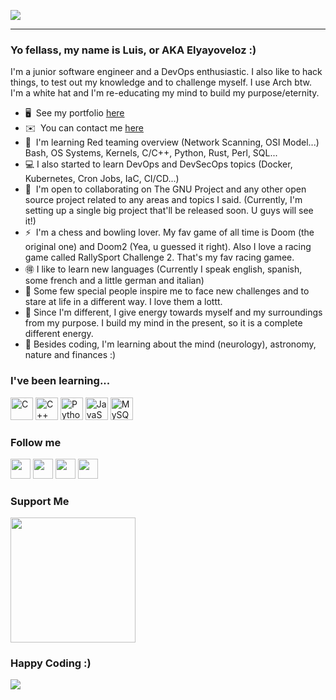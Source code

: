 ![](https://user-images.githubusercontent.com/74038190/225813708-98b745f2-7d22-48cf-9150-083f1b00d6c9.gif)

---

### Yo fellass, my name is Luis, or AKA Elyayoveloz :)

I'm a junior software engineer and a DevOps enthusiastic. I also like to hack things, to test out my knowledge and to challenge myself. I use Arch btw. I'm a white hat and I'm re-educating my mind to build my purpose/eternity. 

* 🖥️  See my portfolio [here](http://its-yayo.github.io)
* ✉️  You can contact me [here](mailto:elyayoveloz@gmail.com)
* 🧠  I'm learning Red teaming overview (Network Scanning, OSI Model...) Bash, OS Systems, Kernels, C/C++, Python, Rust, Perl, SQL...
* 💻   I also started to learn DevOps and DevSecOps topics (Docker, Kubernetes, Cron Jobs, IaC, CI/CD...)
* 🤝   I'm open to collaborating on The GNU Project and any other open source project related to any areas and topics I said. (Currently, I'm setting up a single big project that'll be released soon. U guys will see it!)
* ⚡  I'm a chess and bowling lover. My fav game of all time is Doom (the original one) and Doom2 (Yea, u guessed it right). Also I love a racing game called RallySport Challenge 2. That's my fav racing gamee.
* 🉐  I like to learn new languages (Currently I speak english, spanish, some french and a little german and italian)
* 🌹   Some few special people inspire me to face new challenges and to stare at life in a different way. I love them a lottt.
* 🌟  Since I'm different, I give energy towards myself and my surroundings from my purpose. I build my mind in the present, so it is a complete different energy.
* 🌙  Besides coding, I'm learning about the mind (neurology), astronomy, nature and finances :)



### I've been learning...
<p align="left">
<a href="https://docs.microsoft.com/en-us/cpp/?view=msvc-170" target="_blank" rel="noreferrer"><img src="https://raw.githubusercontent.com/danielcranney/readme-generator/main/public/icons/skills/c-colored.svg" width="36" height="36" alt="C" /></a>
<a href="https://docs.microsoft.com/en-us/cpp/?view=msvc-170" target="_blank" rel="noreferrer"><img src="https://raw.githubusercontent.com/danielcranney/readme-generator/main/public/icons/skills/cplusplus-colored.svg" width="36" height="36" alt="C++" /></a>
<a href="https://www.python.org/" target="_blank" rel="noreferrer"><img src="https://raw.githubusercontent.com/danielcranney/readme-generator/main/public/icons/skills/python-colored.svg" width="36" height="36" alt="Python" /></a>
<a href="https://developer.mozilla.org/en-US/docs/Web/JavaScript" target="_blank" rel="noreferrer"><img src="https://raw.githubusercontent.com/danielcranney/readme-generator/main/public/icons/skills/javascript-colored.svg" width="36" height="36" alt="JavaScript" /></a>
<a href="https://www.mysql.com/" target="_blank" rel="noreferrer"><img src="https://raw.githubusercontent.com/danielcranney/readme-generator/main/public/icons/skills/mysql-colored.svg" width="36" height="36" alt="MySQL" /></a>
</p>


### Follow me
<p align="left"> <a href="https://www.github.com/its-yayo" target="_blank" rel="noreferrer"><img src="https://raw.githubusercontent.com/danielcranney/readme-generator/main/public/icons/socials/github.svg" width="32" height="32" /></a> <a href="https://www.linkedin.com/in/luis-de-león-a2b3bb245/" target="_blank" rel="noreferrer"><img src="https://raw.githubusercontent.com/danielcranney/readme-generator/main/public/icons/socials/linkedin.svg" width="32" height="32" /></a> <a href="https://www.stackoverflow.com/users/16699026/elyayoveloz" target="_blank" rel="noreferrer"><img src="https://raw.githubusercontent.com/danielcranney/readme-generator/main/public/icons/socials/stackoverflow.svg" width="32" height="32" /></a> <a href="https://www.twitter.com/elyayoveloz" target="_blank" rel="noreferrer"><img src="https://raw.githubusercontent.com/danielcranney/readme-generator/main/public/icons/socials/twitter.svg" width="32" height="32" /></a> 


### Support Me
<a href="https://www.buymeacoffee.com/elyayoveloz"><img src="https://cdn.buymeacoffee.com/buttons/v2/default-yellow.png" width="200" /></a>


### Happy Coding :)
![](https://user-images.githubusercontent.com/74038190/229223156-0cbdaba9-3128-4d8e-8719-b6b4cf741b67.gif)



